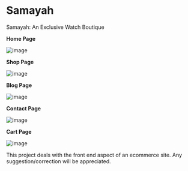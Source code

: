# Samayah
Samayah: An Exclusive Watch Boutique

**Home Page**

![image](https://github.com/sahaypushkar/Samayah/assets/41430453/d67ab92e-b384-4696-a647-8cee33a141c2)


**Shop Page**

![image](https://github.com/sahaypushkar/Samayah/assets/41430453/5286457e-f968-4e38-a5b0-cee7c062dda0)



**Blog Page**

![image](https://github.com/sahaypushkar/Samayah/assets/41430453/92184667-8c99-4d01-8085-69bf8434fda0)


**Contact Page**

![image](https://github.com/sahaypushkar/Samayah/assets/41430453/1b489d84-2f3f-4a0e-8499-9af4a27e1d5a)


**Cart Page**

![image](https://github.com/sahaypushkar/Samayah/assets/41430453/2cffc16e-cd18-407d-ae41-3725174b5d79)

This project deals with the front end aspect of an ecommerce site.
Any suggestion/correction will be appreciated. 
